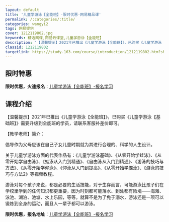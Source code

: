 ```yaml
---
layout: default
title: '儿童学游泳【全能班】-限时优惠-网易精品课'
permalink: /:categories/:title/
categories: wangyi2
tags: 网易提供
cover: 1212119802.jpg
keywords: 精选网课,网易云课堂,儿童学游泳【全能班】
description: '【温馨提示】2021年已推出《儿童学游泳【全能班】》，已购买《儿童学游泳【基础班】》需要升级到全能班的学员，请联系客服补'
classid: 1212119802
targetlink: https://study.163.com/course/introduction/1212119802.htm?share=1&shareId=1025206652&utm_campaign=share&utm_medium=iphoneShare&utm_source=&utm_u=1025206652
---
```


## 限时特惠

**限时优惠，火速报名**：[儿童学游泳【全能班】-报名学习](https://study.163.com/course/introduction/1212119802.htm?share=1&shareId=1025206652&utm_campaign=share&utm_medium=iphoneShare&utm_source=&utm_u=1025206652)

## 课程介绍

【温馨提示】2021年已推出《儿童学游泳【全能班】》，已购买《儿童学游泳【基础班】》需要升级到全能班的学员，请联系客服补差价即可。

【教学老师】简介：

倡导作为父母应该在自己子女儿童时期就为其进行合理的、科学的人生设计。

关于儿童学游泳方面的代表作品有：《儿童学游泳基础》、《从零开始学蛙泳》、《从零开始学自由泳》、《蛙泳从入门到精通》、《自由泳从入门到精通》、《游泳的技巧与方法》、《从零开始学仰泳》、《仰泳从入门到提高》、《从零开始学蝶泳》、《游泳的技巧与方法2》等视频教程。

游泳对每个孩子来说，都是必要的生活技能，对于生存而言，可能游泳比孩子们在学校里学到的任何知识都更重要，因为时刻都可能落水、到处都有险境——海滩、泳池、湖泊、池塘、水上乐园，等等。就算不是为了免于溺水，游泳还是一项可以锻炼到全身的运动，而且人一辈子都可以游泳。

**限时优惠，报名地址**：[儿童学游泳【全能班】-报名学习](https://study.163.com/course/introduction/1212119802.htm?share=1&shareId=1025206652&utm_campaign=share&utm_medium=iphoneShare&utm_source=&utm_u=1025206652)

